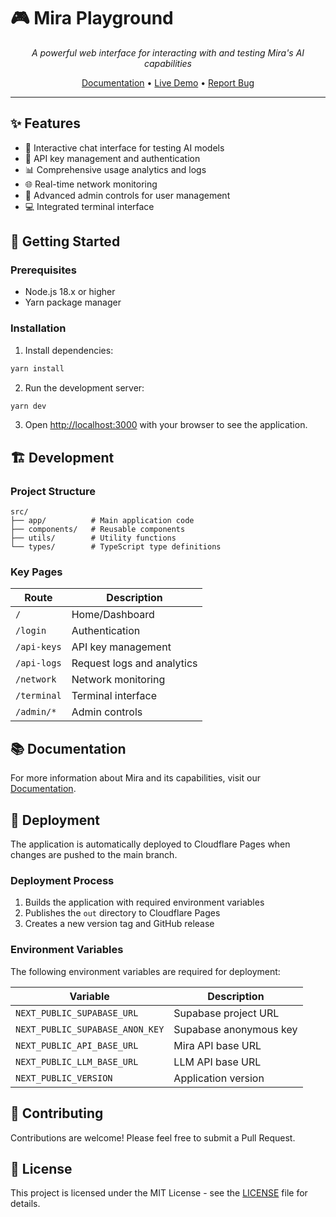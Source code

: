 # 🎮 Mira Playground

<div align="center">

_A powerful web interface for interacting with and testing Mira's AI capabilities_

[Documentation](https://docs.mira.ai) • [Live Demo](https://playground.mira.network) • [Report Bug](https://github.com/Aroha-Labs/mira-client/issues)

</div>

---

## ✨ Features

- 🤖 Interactive chat interface for testing AI models
- 🔑 API key management and authentication
- 📊 Comprehensive usage analytics and logs
- 🌐 Real-time network monitoring
- 👥 Advanced admin controls for user management
- 💻 Integrated terminal interface

## 🚀 Getting Started

### Prerequisites

- Node.js 18.x or higher
- Yarn package manager

### Installation

1. Install dependencies:

```bash
yarn install
```

2. Run the development server:

```bash
yarn dev
```

3. Open [http://localhost:3000](http://localhost:3000) with your browser to see the application.

## 🏗️ Development

### Project Structure

```
src/
├── app/          # Main application code
├── components/   # Reusable components
├── utils/        # Utility functions
└── types/        # TypeScript type definitions
```

### Key Pages

| Route       | Description                |
| ----------- | -------------------------- |
| `/`         | Home/Dashboard             |
| `/login`    | Authentication             |
| `/api-keys` | API key management         |
| `/api-logs` | Request logs and analytics |
| `/network`  | Network monitoring         |
| `/terminal` | Terminal interface         |
| `/admin/*`  | Admin controls             |

## 📚 Documentation

For more information about Mira and its capabilities, visit our [Documentation](https://docs.mira.ai).

## 🚢 Deployment

The application is automatically deployed to Cloudflare Pages when changes are pushed to the main branch.

### Deployment Process

1. Builds the application with required environment variables
2. Publishes the `out` directory to Cloudflare Pages
3. Creates a new version tag and GitHub release

### Environment Variables

The following environment variables are required for deployment:

| Variable                        | Description            |
| ------------------------------- | ---------------------- |
| `NEXT_PUBLIC_SUPABASE_URL`      | Supabase project URL   |
| `NEXT_PUBLIC_SUPABASE_ANON_KEY` | Supabase anonymous key |
| `NEXT_PUBLIC_API_BASE_URL`      | Mira API base URL      |
| `NEXT_PUBLIC_LLM_BASE_URL`      | LLM API base URL       |
| `NEXT_PUBLIC_VERSION`           | Application version    |

## 🤝 Contributing

Contributions are welcome! Please feel free to submit a Pull Request.

## 📄 License

This project is licensed under the MIT License - see the [LICENSE](LICENSE) file for details.
